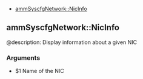 
* [ammSyscfgNetwork::NicInfo](#ammSyscfgNetworkNicInfo)


## ammSyscfgNetwork::NicInfo

@description: Display information about a given NIC
### Arguments

* $1  Name of the NIC

